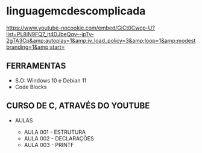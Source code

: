 # linguagemcdescomplicada
https://www.youtube-nocookie.com/embed/GiCt0Cwcp-U?list=PL8iN9FQ7_jt4DJbeQqv--jpTy-2gTA3Cp&amp;autoplay=1&amp;iv_load_policy=3&amp;loop=1&amp;modestbranding=1&amp;start=

## FERRAMENTAS

<ul>
	<li type = "square"> S.O: Windows 10 e Debian 11</li>
	<li type = "square"> Code Blocks</li>
</ul>

## CURSO DE C, ATRAVÉS DO YOUTUBE

<ul>
    <li>AULAS</li>
    <ul>
        <li type = "circle"> AULA 001 - ESTRUTURA</li>
        <li type = "circle"> AULA 002 - DECLARAÇÕES</li>
        <li type = "circle"> AULA 003 - PRINTF</li>
    </ul>
    <br>
</ul>